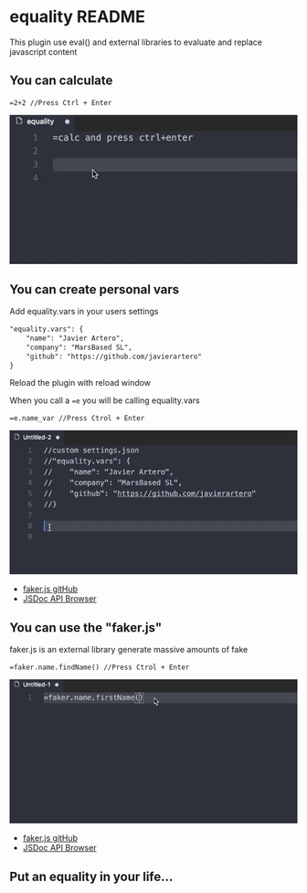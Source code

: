 # equality README
This plugin use eval() and external libraries to evaluate and replace javascript content

## You can calculate
```
=2+2 //Press Ctrl + Enter
```
![calculate](images/equality1.gif)

## You can create personal vars
Add equality.vars in your users settings
```
"equality.vars": {
    "name": "Javier Artero",
    "company": "MarsBased SL",
    "github": "https://github.com/javierartero"
}
```
Reload the plugin with reload window

When you call a ```=e``` you will be calling equality.vars
```
=e.name_var //Press Ctrol + Enter
```
![vars](images/equality3.gif)

* [faker.js gitHub](https://github.com/marak/Faker.js/)
* [JSDoc API Browser](http://marak.github.io/faker.js/)
## You can use the "faker.js"
faker.js is an external library generate massive amounts of fake
```
=faker.name.findName() //Press Ctrol + Enter
```
![Faker](images/equality2.gif)

* [faker.js gitHub](https://github.com/marak/Faker.js/)
* [JSDoc API Browser](http://marak.github.io/faker.js/)

## Put an equality in your life...